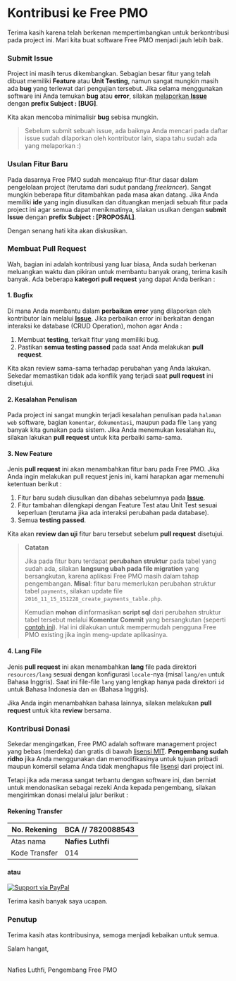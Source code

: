 # Kontribusi ke Free PMO

Terima kasih karena telah berkenan mempertimbangkan untuk berkontribusi pada project ini. Mari kita buat software Free PMO menjadi jauh lebih baik.

### Submit Issue
Project ini masih terus dikembangkan. Sebagian besar fitur yang telah dibuat memiliki **Feature** atau **Unit Testing**, namun sangat mungkin masih ada **bug** yang terlewat dari pengujian tersebut. Jika selama menggunakan software ini Anda temukan **bug** atau **error**, silakan [melaporkan **Issue**](https://github.com/nafiesl/free-pmo/issues/new) dengan **prefix Subject : [BUG]**.

Kita akan mencoba minimalisir **bug** sebisa mungkin.

> Sebelum submit sebuah issue, ada baiknya Anda mencari pada daftar issue sudah dilaporkan oleh kontributor lain, siapa tahu sudah ada yang melaporkan :)

### Usulan Fitur Baru
Pada dasarnya Free PMO sudah mencakup fitur-fitur dasar dalam pengelolaan project (terutama dari sudut pandang *freelancer*). Sangat mungkin beberapa fitur ditambahkan pada masa akan datang. Jika Anda memiliki **ide** yang ingin diusulkan dan dituangkan menjadi sebuah fitur pada project ini agar semua dapat menikmatinya, silakan usulkan dengan **submit Issue** dengan **prefix Subject : [PROPOSAL]**.

Dengan senang hati kita akan diskusikan.

### Membuat Pull Request

Wah, bagian ini adalah kontribusi yang luar biasa, Anda sudah berkenan meluangkan waktu dan pikiran untuk membantu banyak orang, terima kasih banyak. Ada beberapa **kategori pull request** yang dapat Anda berikan :

#### 1. Bugfix

Di mana Anda membantu dalam **perbaikan error** yang dilaporkan oleh kontributor lain melalui [**Issue**](https://github.com/nafiesl/free-pmo/issues). Jika perbaikan error ini berkaitan dengan interaksi ke database (CRUD Operation), mohon agar Anda :

1. Membuat **testing**, terkait fitur yang memiliki bug.
2. Pastikan **semua testing passed** pada saat Anda melakukan **pull request**.

Kita akan review sama-sama terhadap perubahan yang Anda lakukan. Sekedar memastikan tidak ada konflik yang terjadi saat **pull request** ini disetujui.

#### 2. Kesalahan Penulisan

Pada project ini sangat mungkin terjadi kesalahan penulisan pada `halaman web` software, bagian `komentar`, `dokumentasi`, maupun pada file `lang` yang banyak kita gunakan pada sistem. Jika Anda menemukan kesalahan itu, silakan lakukan **pull request** untuk kita perbaiki sama-sama.

#### 3. New Feature

Jenis **pull request** ini akan menambahkan fitur baru pada Free PMO. Jika Anda ingin melakukan pull request jenis ini, kami harapkan agar memenuhi ketentuan berikut :

1. Fitur baru sudah diusulkan dan dibahas sebelumnya pada [**Issue**](https://github.com/nafiesl/free-pmo/issues).
2. Fitur tambahan dilengkapi dengan Feature Test atau Unit Test sesuai keperluan (terutama jika ada interaksi perubahan pada database).
3. Semua **testing passed**.

Kita akan **review dan uji** fitur baru tersebut sebelum **pull request** disetujui.

> **Catatan**
>
> Jika pada fitur baru terdapat **perubahan struktur** pada tabel yang sudah ada, silakan **langsung ubah pada file migration** yang bersangkutan, karena aplikasi Free PMO masih dalam tahap pengembangan. **Misal**: fitur baru memerlukan perubahan struktur tabel `payments`, silakan update file `2016_11_15_151228_create_payments_table.php`.
>
> Kemudian **mohon** diinformasikan **script sql** dari perubahan struktur tabel tersebut melalui **Komentar Commit** yang bersangkutan (seperti [contoh ini](https://github.com/nafiesl/free-pmo/commit/a813524f680e9926d64f1006a1c615acf86c24f1#commitcomment-26166267)). Hal ini dilakukan untuk mempermudah pengguna Free PMO existing jika ingin meng-update aplikasinya.


#### 4. Lang File

Jenis **pull request** ini akan menambahkan **lang** file pada direktori `resources/lang` sesuai dengan konfigurasi `locale`-nya (misal `lang/en` untuk Bahasa Inggris). Saat ini file-file `lang` yang lengkap hanya pada direktori `id` untuk Bahasa Indonesia dan `en` (Bahasa Inggris).

Jika Anda ingin menambahkan bahasa lainnya, silakan melakukan **pull request** untuk kita **review** bersama.

### Kontribusi Donasi

Sekedar mengingatkan, Free PMO adalah software management project yang bebas (merdeka) dan gratis di bawah [lisensi MIT](LICENSE). **Pengembang sudah ridho** jika Anda menggunakan dan memodifikasinya untuk tujuan pribadi maupun komersil selama Anda tidak menghapus file [lisensi](LICENSE) dari project ini.

Tetapi jika ada merasa sangat terbantu dengan software ini, dan berniat untuk mendonasikan sebagai rezeki Anda kepada pengembang, silakan mengirimkan donasi melalui jalur berikut :


#### Rekening Transfer

| No. Rekening | BCA // 7820088543 |
| --- | --- |
| Atas nama | **Nafies Luthfi** |
| Kode Transfer | 014 |

#### atau

[![Support via PayPal](https://cdn.rawgit.com/twolfson/paypal-github-button/1.0.0/dist/button.svg)](https://www.paypal.me/nafiesl/)

Terima kasih banyak saya ucapan.

### Penutup

Terima kasih atas kontribusinya, semoga menjadi kebaikan untuk semua.

Salam hangat,

<br>
Nafies Luthfi,
Pengembang Free PMO